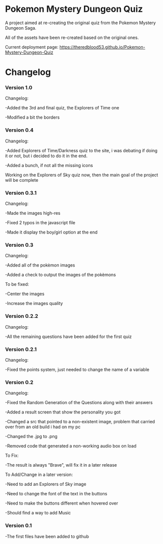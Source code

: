 
# Pokemon Mystery Dungeon Quiz

A project aimed at re-creating the original quiz from the Pokemon Mystery Dungeon Saga.

All of the assets have been re-created based on the original ones.

Current deployment page: https://theredblood53.github.io/Pokemon-Mystery-Dungeon-Quiz

# Changelog
### Version 1.0
Changelog:

-Added the 3rd and final quiz, the Explorers of Time one

-Modified a bit the borders


### Version 0.4
Changelog:

-Added Explorers of Time/Darkness quiz to the site, i was debating if doing it or not, but i decided to do it in the end.

-Added a bunch, if not all the missing icons

Working on the Explorers of Sky quiz now, then the main goal of the project will be complete

### Version 0.3.1
Changelog:

-Made the images high-res

-Fixed 2 typos in the javascript file

-Made it display the boy/girl option at the end

### Version 0.3
Changelog:

-Added all of the pokèmon images

-Added a check to output the images of the pokèmons

To be fixed:

-Center the images

-Increase the images quality

### Version 0.2.2
Changelog:

-All the remaining questions have been added for the first quiz

### Version 0.2.1
Changelog:

-Fixed the points system, just needed to change the name of a variable

### Version 0.2
Changelog:

-Fixed the Random Generation of the Questions along with their answers

-Added a result screen that show the personality you got

-Changed a src that pointed to a non-existent image, problem that carried over from an old build i had on my pc

-Changed the .jpg to .png

-Removed code that generated a non-working audio box on load


To Fix:

-The result is always "Brave", will fix it in a later release

To Add/Change in a later version:

-Need to add an Explorers of Sky image

-Need to change the font of the text in the buttons

-Need to make the buttons different when hovered over

-Should find a way to add Music

### Version 0.1
-The first files have been added to github
